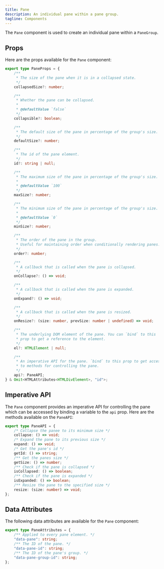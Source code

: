 ```yaml
---
title: Pane
description: An individual pane within a pane group.
tagline: Components
---
```


The `Pane` component is used to create an individual pane within a `PaneGroup`.

## Props

Here are the props available for the `Pane` component:

```ts
export type PaneProps = {
	/**
	 * The size of the pane when it is in a collapsed state.
	 */
	collapsedSize?: number;

	/**
	 * Whether the pane can be collapsed.
	 *
	 * @defaultValue `false`
	 */
	collapsible?: boolean;

	/**
	 * The default size of the pane in percentage of the group's size.
	 */
	defaultSize?: number;

	/**
	 * The id of the pane element.
	 */
	id?: string | null;

	/**
	 * The maximum size of the pane in percentage of the group's size.
	 *
	 * @defaultValue `100`
	 */
	maxSize?: number;

	/**
	 * The minimum size of the pane in percentage of the group's size.
	 *
	 * @defaultValue `0`
	 */
	minSize?: number;

	/**
	 * The order of the pane in the group.
	 * Useful for maintaining order when conditionally rendering panes.
	 */
	order?: number;

	/**
	 * A callback that is called when the pane is collapsed.
	 */
	onCollapse?: () => void;

	/**
	 * A callback that is called when the pane is expanded.
	 */
	onExpand?: () => void;

	/**
	 * A callback that is called when the pane is resized.
	 */
	onResize?: (size: number, prevSize: number | undefined) => void;

	/**
	 * The underlying DOM element of the pane. You can `bind` to this
	 * prop to get a reference to the element.
	 */
	el?: HTMLElement | null;

	/**
	 * An imperative API for the pane. `bind` to this prop to get access
	 * to methods for controlling the pane.
	 */
	api?: PaneAPI;
} & Omit<HTMLAttributes<HTMLDivElement>, "id">;
```

## Imperative API

The `Pane` component provides an imperative API for controlling the pane which can be accessed by binding a variable to the `api` prop. Here are the methods available on the `PaneAPI`:

```ts
export type PaneAPI = {
	/* Collapse the panee to its minimum size */
	collapse: () => void;
	/* Expand the pane to its previous size */
	expand: () => void;
	/* Get the pane's id */
	getId: () => string;
	/** Get the panes size */
	getSize: () => number;
	/** Check if the pane is collapsed */
	isCollapsed: () => boolean;
	/** Check if the pane is expanded */
	isExpanded: () => boolean;
	/** Resize the pane to the specified size */
	resize: (size: number) => void;
};
```

## Data Attributes

The following data attributes are available for the `Pane` component:

```ts
export type PaneAttributes = {
	/** Applied to every pane element. */
	"data-pane": string;
	/** The ID of the pane. */
	"data-pane-id": string;
	/** The ID of the pane's group. */
	"data-pane-group-id": string;
};
```
